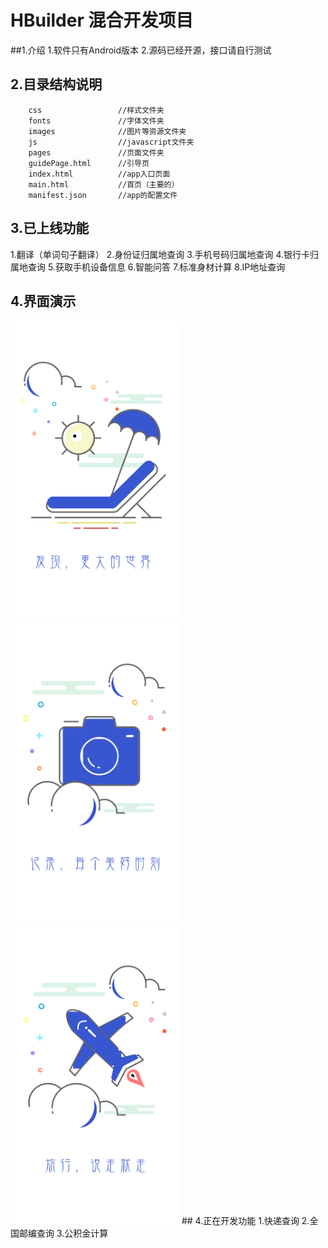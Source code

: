 # HBuilder 混合开发项目
##1.介绍
1.软件只有Android版本
2.源码已经开源，接口请自行测试

## 2.目录结构说明
```
    css                 //样式文件夹
    fonts               //字体文件夹
    images              //图片等资源文件夹
    js                  //javascript文件夹
    pages               //页面文件夹
    guidePage.html      //引导页
    index.html          //app入口页面
    main.html           //首页（主要的）
    manifest.json       //app的配置文件
```
## 3.已上线功能
1.翻译（单词句子翻译）
2.身份证归属地查询
3.手机号码归属地查询
4.银行卡归属地查询
5.获取手机设备信息
6.智能问答
7.标准身材计算
8.IP地址查询
## 4.界面演示
<img src="/images/bgimg2.jpg"  width = "270" height = "480"/>
<img src="/images/bgimg1.jpg"  width = "270" height = "480"/>
<img src="/images/bgimg3.jpg"  width = "270" height = "480"/>
## 4.正在开发功能
1.快递查询
2.全国邮编查询
3.公积金计算
